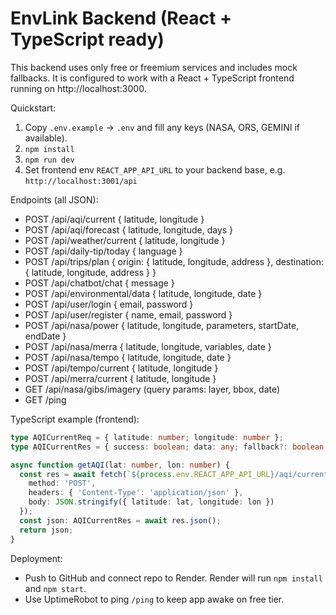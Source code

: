 # EnvLink Backend (React + TypeScript ready)

This backend uses only free or freemium services and includes mock fallbacks.
It is configured to work with a React + TypeScript frontend running on http://localhost:3000.

Quickstart:
1. Copy `.env.example` -> `.env` and fill any keys (NASA, ORS, GEMINI if available).
2. `npm install`
3. `npm run dev`
4. Set frontend env `REACT_APP_API_URL` to your backend base, e.g. `http://localhost:3001/api`

Endpoints (all JSON):
- POST /api/aqi/current         { latitude, longitude }
- POST /api/aqi/forecast        { latitude, longitude, days }
- POST /api/weather/current     { latitude, longitude }
- POST /api/daily-tip/today     { language }
- POST /api/trips/plan          { origin: { latitude, longitude, address }, destination: { latitude, longitude, address } }
- POST /api/chatbot/chat        { message }
- POST /api/environmental/data  { latitude, longitude, date }
- POST /api/user/login          { email, password }
- POST /api/user/register       { name, email, password }
- POST /api/nasa/power          { latitude, longitude, parameters, startDate, endDate }
- POST /api/nasa/merra          { latitude, longitude, variables, date }
- POST /api/nasa/tempo          { latitude, longitude, date }
- POST /api/tempo/current       { latitude, longitude }
- POST /api/merra/current       { latitude, longitude }
- GET  /api/nasa/gibs/imagery   (query params: layer, bbox, date)
- GET  /ping

TypeScript example (frontend):
```ts
type AQICurrentReq = { latitude: number; longitude: number };
type AQICurrentRes = { success: boolean; data: any; fallback?: boolean; error?: string };

async function getAQI(lat: number, lon: number) {
  const res = await fetch(`${process.env.REACT_APP_API_URL}/aqi/current`, {
    method: 'POST',
    headers: { 'Content-Type': 'application/json' },
    body: JSON.stringify({ latitude: lat, longitude: lon })
  });
  const json: AQICurrentRes = await res.json();
  return json;
}
```

Deployment:
- Push to GitHub and connect repo to Render. Render will run `npm install` and `npm start`.
- Use UptimeRobot to ping `/ping` to keep app awake on free tier.

